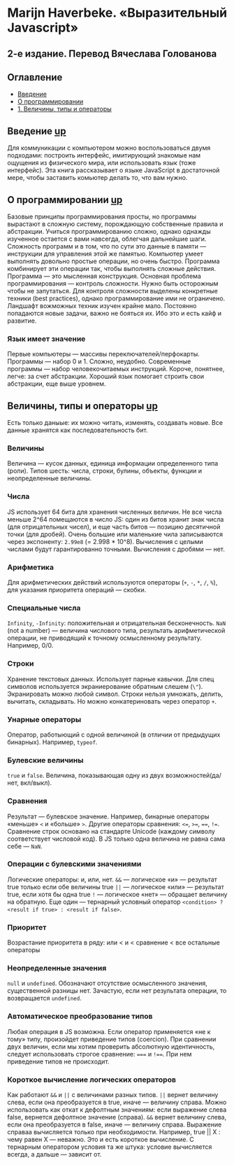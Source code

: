 # Marijn Haverbeke. «Выразительный Javascript» 
## 2-е издание. Перевод Вячеслава Голованова

## Оглавление

* [Введение](#введение)
* [О программировании](#о-программировании)
* [1. Величины, типы и операторы](#Величины-типы-и-операторы)



## Введение [up](#оглавление)

Для коммуникации с компьютером можно воспользоваться двумя подходами: построить интерфейс, имитирующий знакомые нам ощущения из физического мира, или использовать язык (тоже интерфейс). Эта книга рассказывает о языке JavaScript в достаточной мере, чтобы заставить комьютер делать то, что вам нужно.

## О программировании [up](#оглавление)

Базовые принципы программирования просты, но программы вырастают в сложную систему, порождающую собственные правила и абстракции. Учиться программированию сложно, однако однажды изученное остается с вами навсегда, облегчая дальнейшие шаги.
Сложность программ и в том, что по сути это данные в памяти — инструкции для управления этой же памятью. Компьютер умеет выполнять довольно простые операции, но очень быстро. Программа комбинирует эти операции так, чтобы выполнять сложные действия. Программа — это мысленная конструкция.
Основная проблема программирования — контроль сложности. Нужно быть осторожным чтобы не запутаться. Для контроля сложности выделены конкретные техники (best practices), однако программирование ими не ограничено. Ландшафт вожможных техник изучен крайне мало. Постоянно попадаются новые задачи, важно не бояться их. Ибо это и есть кайф и развитие.

### Язык имеет значение

Первые компьютеры — массивы переключателей/перфокарты. Программы — набор 0 и 1. Сложно, неудобно.
Современные программы ­— набор человекочитаемых инструкций. Короче, понятнее, легче: за счет абстракции.
Хороший язык помогает строить свои абстракции, еще выше уровнем.

## Величины, типы и операторы [up](#оглавление)

Есть только даныые: их можно читать, изменять, создавать новые. Все данные хранятся как последовательность бит.

### Величины

Величина — кусок данных, единица информации определенного типа (роли). Типов шесть: числа, строки, булины, объекты, функции и неопределенные величины.

### Числа

JS использует 64 бита для хранения численных величин. Не все числа меньше 2^64 помещаются в число JS: один из битов хранит знак числа (для отрицательных чисел), и еще часть битов — позицию десятичной точки (для дробей). 
Очень большие или маленькие чила записываются через экспоненту: `2.99e8` (= 2.998 * 10^8).
Вычисления с целыми числами будут гарантированно точными. Вычисления с дробями — нет.

### Арифметика

Для арифметических действий используются операторы (`+`, `-`, `*`, `/`, `%`), для указания приоритета операций — скобки.

### Специальные числа

`Infinity`, `-Infinity`: положительная и отрицательная бесконечность. 
`NaN` (not a number) — величина числового типа, результать арифметической операции, не приводящий к точному осмысленному результату. Например, 0/0.

### Строки

Хранение текстовых данных. Использует парные кавычки. Для спец символов используется экраниерование обратным слешем (`\"`). Экранировать можно любой символ.
Строки нельзя умножать, делить, вычитать, складывать. Но можно конкатериновать через оператор `+`.

### Унарные операторы

Оператор, работыющий с одной величиной (в отличии от предыдущих бинарных). Например, `typeof`.

### Булевские величины

`true` и `false`. Величина, показывающая одну из двух возможностей(да/нет, вкл/выкл). 

### Сравнения

Результат — булевское значение. Например, бинарные операторы «меньше» `<` и «больше» `>`. Другие операторы сравнения: `<=`, `>=`, `==`, `!=`.
Сравнение строк основано на стандарте Unicode (каждому символу соответствует числовой код).
В JS только одна величина не равна сама себе — `NaN`.

### Операции с булевскими значениями

Логические операторы: и, или, нет.
`&&` — логическое «и» — результат true только если обе величины true 
`||` — логическое «или» — результат true, если хотя бы одна true
`!` — логическое «нет» — обращает величину на обратную.
Еще один — тернарный условный оператор `<condition> ? <result if true> : <result if false>`. 

### Приоритет

Возрастание приоритета в ряду: или < и < сравнение < все остальные операторы

### Неопределенные значения

`null` и `undefined`. Обозначают отсутствие осмысленного значения, существенной разницы нет. 
Зачастую, если нет результата операции, то возвращается `undefined`.  

### Автоматическое преобразование типов

Любая операция в JS возможна. Если оператор применяется «не к тому» типу, произойдет приведение типов (coercion).
При сравнении двух величин, если мы хотим проверить абсолютную идентичность, следует использовать строгое сравнение: `===` и `!==`. При нем приведение типов не происходит.

### Короткое вычисление логических операторов

Как работают `&&` и `||` с величинами разных типов.
`||` вернет величину слева, если она преобразуется в true, иначе — величину справа. Можно использовать как откат к дефолтным значениям: если выражение слева false, вернется дефолтное значение (справа). 
`&&` вернет величину слева, если она преобразуется в false, иначе — величину справа.
Выражение справаа вычисляется только при необходимости. Например, true || Х : чему равен Х — неважно. Это и есть короткое вычисление. С тернарным оператором условия та же штука: условие вычисляется всегда, а дальше — зависит от.